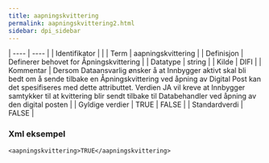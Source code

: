 ```yaml
---
title: aapningskvittering
permalink: aapningskvittering2.html
sidebar: dpi_sidebar
---
```


| ---- | ---- |
| Identifikator |  |
| Term | aapningskvittering |
| Definisjon | Definerer behovet for Åpningskvittering |
| Datatype | string |
| Kilde | DIFI |
| Kommentar | Dersom Dataansvarlig ønsker å at Innbygger aktivt skal bli bedt om å sende tilbake en Åpningskvittering ved åpning av Digital Post kan det spesifiseres med dette attributtet. Verdien JA vil kreve at Innbygger samtykker til at kvittering blir sendt tilbake til Databehandler ved åpning av den digital posten | 
| Gyldige verdier | TRUE | FALSE |
| Standardverdi | FALSE |

### Xml eksempel

```
<aapningskvittering>TRUE</aapningskvittering>
```

